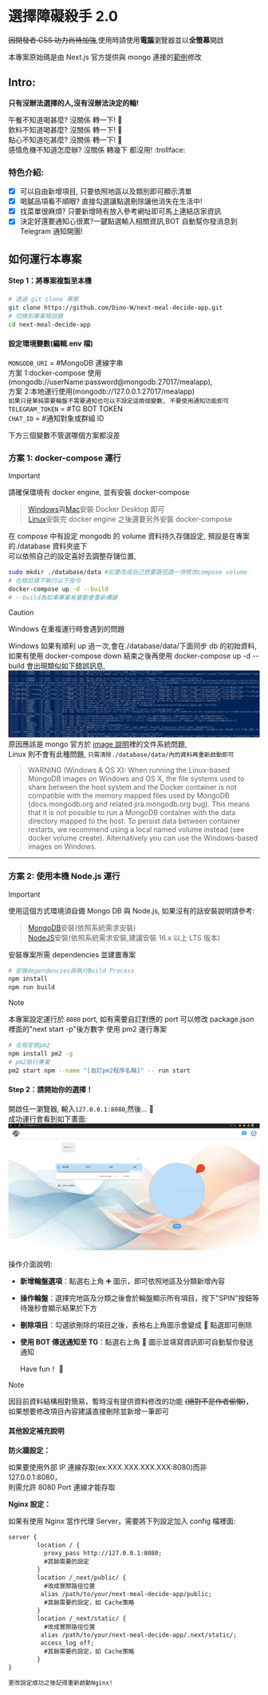 # 選擇障礙殺手 2.0

~~因開發者 CSS 功力尚待加強~~,使用時請使用**電腦**瀏覽器並以**全螢幕**開啟

本專案原始碼是由 Next.js 官方提供與 mongo 連接的[範例](https://github.com/vercel/next.js/tree/canary/examples/with-mongodb-mongoose)修改

## Intro:

**只有沒辦法選擇的人,沒有沒辦法決定的輪!**

午餐不知道喝甚麼? 沒關係 轉一下! :tada:  
飲料不知道喝甚麼? 沒關係 轉一下! :tada:  
點心不知道吃甚麼? 沒關係 轉一下! :tada:  
感情危機不知道怎麼辦? 沒關係 轉幾下 都沒用! :trollface:

### 特色介紹:

- [x] 可以自由新增項目, 只要依照地區以及類別即可顯示清單
- [x] 喝膩品項看不順眼? 直接勾選讓點選刪除讓他消失在生活中!
- [x] 找菜單很麻煩? 只要新增時有放入參考網址即可馬上連結店家資訊
- [x] 決定好還要通知心很累?一鍵點選輸入相關資訊,BOT 自動幫你發消息到 Telegram 通知開團!

## 如何運行本專案

#### Step 1：將專案複製至本機

```bash
# 透過 git clone 專案
git clone https://github.com/Dino-W/next-meal-decide-app.git
# 切換到專案根目錄
cd next-meal-decide-app
```

#### 設定環境變數(編輯.env 檔)

`MONGODB_URI` = #MongoDB 連線字串  
方案 1:docker-compose 使用(mongodb://userName:password@mongodb:27017/mealapp),  
方案 2:本地運行使用(mongodb://127.0.0.1:27017/mealapp)  
`如果只是單純需要輪盤不需要通知也可以不設定這兩個變數, 不要使用通知功能即可`  
`TELEGRAM_TOKEN` = #TG BOT TOKEN  
`CHAT_ID` = #通知對象或群組 ID

下方三個變數不管選哪個方案都沒差

### 方案 1: docker-compose 運行

> [!IMPORTANT]
> 請確保環境有 docker engine, 並有安裝 docker-compose
>
> > [Windows](https://docs.docker.com/desktop/install/windows-install/)與[Mac](https://docs.docker.com/desktop/install/mac-install/)安裝 Docker Desktop 即可  
> > [Linux](https://docs.docker.com/engine/install/)安裝完 docker engine 之後還要另外安裝 docker-compose

在 compose 中有設定 mongodb 的 volume 資料持久存儲設定, 預設是在專案的./database 資料夾底下  
可以依照自己的設定喜好去調整存儲位置,

```bash
sudo mkdir ./database/data #如要改成自己想要路徑請一併修改compose volume
# 在根目錄下執行以下指令
docker-compose up -d --build
# --build為如果專案有變動會重新構建
```

> [!CAUTION]  
> Windows 在重複運行時會遇到的問題

Windows 如果有順利 up 過一次,會在./database/data/下面同步 db 的初始資料,  
如果有使用 docker-compose down 結束之後再使用 docker-compose up -d --build 會出現類似如下錯誤訊息,  
![錯誤訊息範例](./public/mongo_init_error.png "mongo error sample")
原因應該是 mongo 官方於 [image 說明](https://hub.docker.com/_/mongo)裡的文件系統問題,  
Linux 則不會有此種問題, `只需清除./database/data/內的資料再重新啟動即可`

> WARNING (Windows & OS X): When running the Linux-based MongoDB images on Windows and OS X, the file systems used to share between the host system and the Docker container is not compatible with the memory mapped files used by MongoDB (docs.mongodb.org and related jira.mongodb.org bug). This means that it is not possible to run a MongoDB container with the data directory mapped to the host. To persist data between container restarts, we recommend using a local named volume instead (see docker volume create). Alternatively you can use the Windows-based images on Windows.

---

### 方案 2: 使用本機 Node.js 運行

> [!IMPORTANT]
> 使用這個方式環境須自備 Mongo DB 與 Node.js, 如果沒有的話安裝說明請參考:
>
> > [MongoDB](https://www.mongodb.com/docs/manual/installation/)安裝(依照系統需求安裝)  
> > [NodeJS](https://nodejs.org/en/download/)安裝(依照系統需求安裝,建議安裝 16.x 以上 LTS 版本)

安裝專案所需 dependencies 並建置專案

```bash
# 安裝dependencies與執行Build Process
npm install
npm run build
```

> [!Note]
> 本專案設定運行於 `8080` port, 如有需要自訂對應的 port 可以修改 package.json 裡面的"next start -p"後方數字
> 使用 pm2 運行專案

```bash
# 全局安裝pm2
npm install pm2 -g
# pm2執行專案
pm2 start npm --name "[自訂pm2程序名稱]" -- run start
```

#### Step 2：請開始你的選擇！

開啟任一瀏覽器, 輸入`127.0.0.1:8080`,然後... :tada:  
成功運行會看到如下畫面:
![成功運行範例](./public/meal_app_init_sample.png "success sample pic")

操作介面說明:

- **新增輪盤選項**：點選右上角 :heavy_plus_sign: 圖示，即可依照地區及分類新增內容
- **操作輪盤**：選擇完地區及分類之後會於輪盤顯示所有項目，按下"SPIN"按鈕等待幾秒會顯示結果於下方
- **刪除項目**：勾選欲刪除的項目之後，表格右上角圖示會變成 :milk_glass: 點選即可刪除
- **使用 BOT 傳送通知至 TG**：點選右上角 :speech_balloon: 圖示並填寫資訊即可自動幫你發送通知

  Have fun！ :tada:

> [!NOTE]
> 因目前資料結構相對簡易，暫時沒有提供資料修改的功能 ~~(絕對不是作者偷懶)~~，如果想要修改項目內容建議直接刪除並新增一筆即可

#### 其他設定補充說明

**防火牆設定：**

如果要使用外部 IP 連線存取(ex:XXX.XXX.XXX.XXX:8080)而非 127.0.0.1:8080，  
則需允許 8080 Port 連線才能存取

**Nginx 設定：**

如果有使用 Nginx 當作代理 Server，需要將下列設定加入 config 檔裡面:

```nginx
server {
        location / {
          proxy_pass http://127.0.0.1:8080;
          #其餘需要的設定
        }
        location /_next/public/ {
          #改成實際路徑位置
         alias /path/to/your/next-meal-decide-app/public;
          #其餘需要的設定，如 Cache策略
        }
        location /_next/static/ {
          #改成實際路徑位置
         alias /path/to/your/next-meal-decide-app/.next/static/;
         access_log off;
          #其餘需要的設定，如 Cache策略
        }
}
```

`更改設定成功之後記得重新啟動Nginx!`
